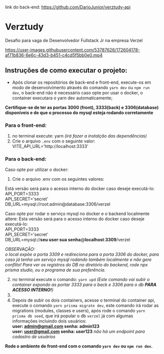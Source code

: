 link do back-end: https://github.com/DarioJunior/verztudy-api
# Verztudy
 Desafio para vaga de Desenvolvedor Fullstack Jr na empresa Verzel


https://user-images.githubusercontent.com/53787626/172604178-af71b836-6e6c-43d3-b451-c4cd5f5bb0e0.mp4


## Instruções de como executar o projeto:

* Após clonar os repositórios de back-end e front-end, execute-os em modo de desenvolvimento através do comando `yarn dev` ou `npm run dev`, o back-end não é necessário caso opte por usar o docker, o container executara o yarn dev automaticamente;

**Certifique-se de ter as portas 3000 (front), 3333(back) e 3306(database) disponíveis e de que o processo do mysql esteja rodando corretamente**

### Para o front-end:
1) no terminal execute: yarn _(irá fazer a instalção das dependências)_
2) Crie o arquivo `.env` com o seguinte valor: VITE_API_URL='http://localhost:3333'

### Para o back-end:

Caso opte por utilizar o docker:
1) Crie o arquivo .env com os seguintes valores: 

Está versão será para o acesso interno do docker caso deseje executá-lo: </br>
API_PORT=3333 </br>
API_SECRET='secret' </br>
DB_URL=mysql://root:admin@database:3306/verzel </br>


Caso opte por rodar o serviço mysql no docker e o backend localmente altere:
Esta versão será para o acesso interno do docker caso deseje executá-lo: </br>
API_PORT=3333 </br>
API_SECRET='secret' </br>
DB_URL=mysql://**seu user**:**sua senha**@**localhost**:**3309**/verzel </br>

_OBSERVAÇÃO: </br>
o local expõe a porta 3309 e redireciona para a porta 3306 do docker, para caso já tenha um serviço mysql rodando também localmente e não gere conflito!
Para ver os registros do DB no diretório do backend, rode npx prisma studio, ou o programa de sua preferência._

2) no terminal execute o comando: `yarn upd` _(Este comando vai subir o container expondo as portar 3333 para o back e 3306 para o db **PARA ACESSO INTERNO!**)_
3) 
4) Depois de subir os dois containers, acesse o terminal do container api, execute o comando `yarn prisma migrate dev`, este comando irá rodar as migrations (modules, classes e users), após rode o comando `yarn prisma db seed`, que irá popular o db `verzel` já com algumas informações incluindo dois usuários: </br>
**user: admin@gmail.com senha: admin123**</br>
**user: user@gmail.com senha: user123** _não há um endpoint para cadastro de usuários_

**Rode o ambiente de front-end com o comando `yarn dev` ou `npm run dev`.** 




